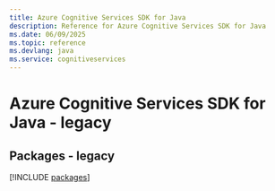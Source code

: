 ```yaml
---
title: Azure Cognitive Services SDK for Java
description: Reference for Azure Cognitive Services SDK for Java
ms.date: 06/09/2025
ms.topic: reference
ms.devlang: java
ms.service: cognitiveservices
---
```

# Azure Cognitive Services SDK for Java - legacy
## Packages - legacy
[!INCLUDE [packages](cognitive-services-index.md)]